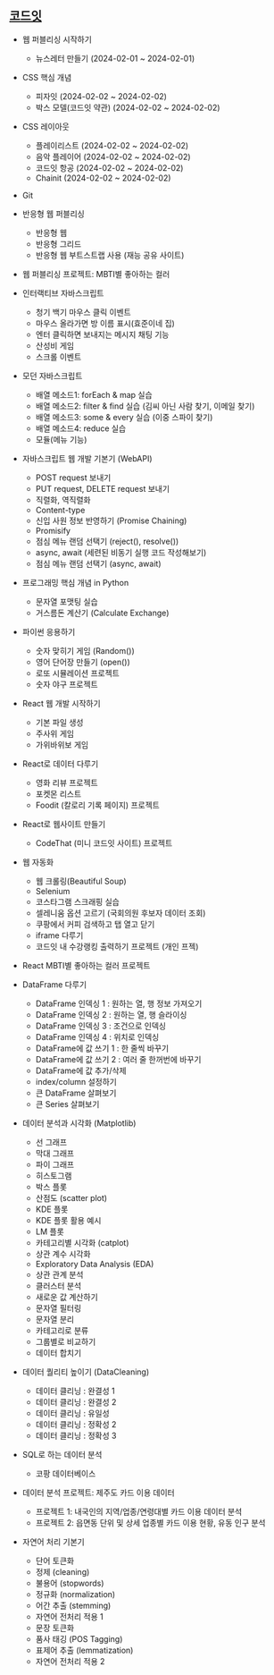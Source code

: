 ## [코드잇](https://www.codeit.kr/dashboard)

- 웹 퍼블리싱 시작하기
  - 뉴스레터 만들기 (2024-02-01 ~ 2024-02-01)

- CSS 핵심 개념
  - 피자잇 (2024-02-02 ~ 2024-02-02)
  - 박스 모델(코드잇 약관) (2024-02-02 ~ 2024-02-02)

- CSS 레이아웃
  - 플레이리스트 (2024-02-02 ~ 2024-02-02)
  - 음악 플레이어 (2024-02-02 ~ 2024-02-02)
  - 코드잇 항공 (2024-02-02 ~ 2024-02-02)
  - Chainit (2024-02-02 ~ 2024-02-02)

- Git

- 반응형 웹 퍼블리싱
  - 반응형 웹
  - 반응형 그리드
  - 반응형 웹 부트스트랩 사용 (재능 공유 사이트)

- 웹 퍼블리싱 프로젝트: MBTI별 좋아하는 컬러

- 인터랙티브 자바스크립트
  - 청기 백기 마우스 클릭 이벤트
  - 마우스 올라가면 방 이름 표시(효준이네 집)
  - 엔터 클릭하면 보내지는 메시지 채팅 기능
  - 산성비 게임
  - 스크롤 이벤트

- 모던 자바스크립트
  - 배열 메소드1: forEach & map 실습
  - 배열 메소드2: filter & find 실습 (김씨 아닌 사람 찾기, 이메일 찾기)
  - 배열 메소드3: some & every 실습 (이중 스파이 찾기)
  - 배열 메소드4: reduce 실습
  - 모듈(메뉴 기능)

- 자바스크립트 웹 개발 기본기 (WebAPI)
  - POST request 보내기
  - PUT request, DELETE request 보내기
  - 직렬화, 역직렬화
  - Content-type
  - 신입 사원 정보 반영하기 (Promise Chaining)
  - Promisify
  - 점심 메뉴 랜덤 선택기 (reject(), resolve())
  - async, await (세련된 비동기 실행 코드 작성해보기)
  - 점심 메뉴 랜덤 선택기 (async, await)

- 프로그래밍 핵심 개념 in Python
  - 문자열 포맷팅 실습
  - 거스름돈 계산기 (Calculate Exchange)

- 파이썬 응용하기
  - 숫자 맞히기 게임 (Random())
  - 영어 단어장 만들기 (open())
  - 로또 시뮬레이션 프로젝트
  - 숫자 야구 프로젝트

- React 웹 개발 시작하기
  - 기본 파일 생성
  - 주사위 게임
  - 가위바위보 게임

- React로 데이터 다루기
  - 영화 리뷰 프로젝트
  - 포켓몬 리스트
  - Foodit (칼로리 기록 페이지) 프로젝트

- React로 웹사이트 만들기
  - CodeThat (미니 코드잇 사이트) 프로젝트

- 웹 자동화
  - 웹 크롤링(Beautiful Soup)
  - Selenium
  - 코스타그램 스크래핑 실습
  - 셀레니움 옵션 고르기 (국회의원 후보자 데이터 조회)
  - 쿠팡에서 커피 검색하고 탭 열고 닫기
  - iframe 다루기
  - 코드잇 내 수강랭킹 출력하기 프로젝트 (개인 프젝)

- React MBTI별 좋아하는 컬러 프로젝트

- DataFrame 다루기
  - DataFrame 인덱싱 1 : 원하는 열, 행 정보 가져오기
  - DataFrame 인덱싱 2 : 원하는 열, 행 슬라이싱
  - DataFrame 인덱싱 3 : 조건으로 인덱싱
  - DataFrame 인덱싱 4 : 위치로 인덱싱
  - DataFrame에 값 쓰기 1 : 한 줄씩 바꾸기
  - DataFrame에 값 쓰기 2 : 여러 줄 한꺼번에 바꾸기
  - DataFrame에 값 추가/삭제
  - index/column 설정하기
  - 큰 DataFrame 살펴보기
  - 큰 Series 살펴보기

- 데이터 분석과 시각화 (Matplotlib)
  - 선 그래프
  - 막대 그래프
  - 파이 그래프
  - 히스토그램
  - 박스 플롯
  - 산점도 (scatter plot)
  - KDE 플롯
  - KDE 플롯 활용 예시
  - LM 플롯
  - 카테고리별 시각화 (catplot)
  - 상관 계수 시각화
  - Exploratory Data Analysis (EDA)
  - 상관 관계 분석
  - 클러스터 분석
  - 새로운 값 계산하기
  - 문자열 필터링
  - 문자열 분리
  - 카테고리로 분류
  - 그룹별로 비교하기
  - 데이터 합치기

- 데이터 퀄리티 높이기 (DataCleaning)
  - 데이터 클리닝 : 완결성 1
  - 데이터 클리닝 : 완결성 2
  - 데이터 클리닝 : 유일성
  - 데이터 클리닝 : 정확성 2
  - 데이터 클리닝 : 정확성 3

- SQL로 하는 데이터 분석
  - 코팡 데이터베이스

- 데이터 분석 프로젝트: 제주도 카드 이용 데이터
  - 프로젝트 1: 내국인의 지역/업종/연령대별 카드 이용 데이터 분석
  - 프로젝트 2: 읍면동 단위 및 상세 업종별 카드 이용 현황, 유동 인구 분석

- 자연어 처리 기본기
  - 단어 토큰화
  - 정제 (cleaning)
  - 불용어 (stopwords)
  - 정규화 (normalization)
  - 어간 추출 (stemming)
  - 자연어 전처리 적용 1
  - 문장 토큰화
  - 품사 태깅 (POS Tagging)
  - 표제어 추출 (lemmatization)
  - 자연어 전처리 적용 2